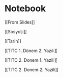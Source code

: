 # Notebook

[[From Slides]]

[[Sosyolji]]

[[Tarih]]

[[TITC 1. Dönem 2. Yazılı]]

[[TITC 2. Donem 1. Yazili]]

[[TITC 2. Donem 2. Yazili]]